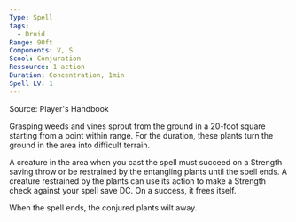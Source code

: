 ```yaml
---
Type: Spell
tags:
  - Druid
Range: 90ft
Components: V, S
Scool: Conjuration
Ressource: 1 action
Duration: Concentration, 1min
Spell LV: 1
---
```

Source: Player's Handbook

Grasping weeds and vines sprout from the ground in a 20-foot square starting from a point within range. For the duration, these plants turn the ground in the area into difficult terrain.

A creature in the area when you cast the spell must succeed on a Strength saving throw or be restrained by the entangling plants until the spell ends. A creature restrained by the plants can use its action to make a Strength check against your spell save DC. On a success, it frees itself.

When the spell ends, the conjured plants wilt away.